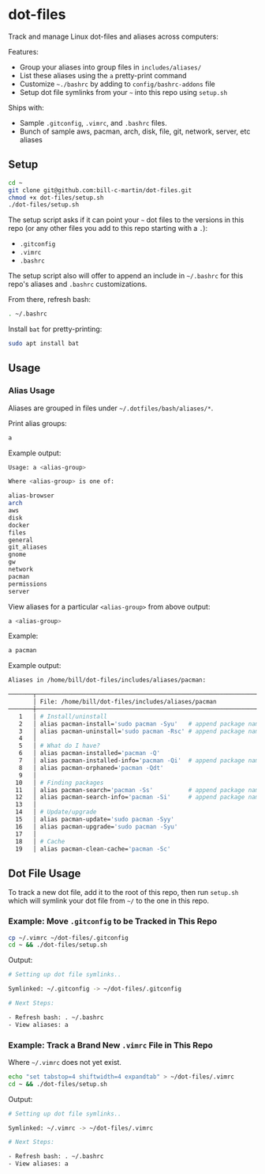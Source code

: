 # dot-files

Track and manage Linux dot-files and aliases across computers:

Features:

- Group your aliases into group files in `includes/aliases/`
- List these aliases using the `a` pretty-print command
- Customize `~./bashrc` by adding to `config/bashrc-addons` file
- Setup dot file symlinks from your `~` into this repo using `setup.sh`

Ships with:

- Sample `.gitconfig`, `.vimrc`, and `.bashrc` files.
- Bunch of sample aws, pacman, arch, disk, file, git, network, server, etc aliases

## Setup

```bash
cd ~
git clone git@github.com:bill-c-martin/dot-files.git
chmod +x dot-files/setup.sh
./dot-files/setup.sh
```

The setup script asks if it can point your `~` dot files to the versions in this repo (or any other files you add to this repo starting with a `.`):

- `.gitconfig`
- `.vimrc`
- `.bashrc`

The setup script also will offer to append an include in `~/.bashrc` for this repo's aliases and `.bashrc` customizations.

From there, refresh bash:

```bash
. ~/.bashrc
```

Install `bat` for pretty-printing:

```bash
sudo apt install bat
```

## Usage

### Alias Usage

Aliases are grouped in files under `~/.dotfiles/bash/aliases/*`.

Print alias groups:

```bash
a
```

Example output:

```bash
Usage: a <alias-group>

Where <alias-group> is one of: 

alias-browser
arch
aws
disk
docker
files
general
git_aliases
gnome
gw
network
pacman
permissions
server
```

View aliases for a particular `<alias-group>` from above output:

```bash
a <alias-group>
```

Example:

```bash
a pacman
```

Example output:

```bash
Aliases in /home/bill/dot-files/includes/aliases/pacman:

───────┬────────────────────────────────────────────────────────────────────────────────────────────────────────────────────────────────────────────────────────────────
       │ File: /home/bill/dot-files/includes/aliases/pacman
───────┼────────────────────────────────────────────────────────────────────────────────────────────────────────────────────────────────────────────────────────────────
   1   │ # Install/uninstall
   2   │ alias pacman-install='sudo pacman -Syu'   # append package name
   3   │ alias pacman-uninstall='sudo pacman -Rsc' # append package name
   4   │ 
   5   │ # What do I have?
   6   │ alias pacman-installed='pacman -Q'
   7   │ alias pacman-installed-info='pacman -Qi'  # append package name
   8   │ alias pacman-orphaned='pacman -Qdt'
   9   │ 
  10   │ # Finding packages
  11   │ alias pacman-search='pacman -Ss'          # append package name
  12   │ alias pacman-search-info='pacman -Si'     # append package name
  13   │ 
  14   │ # Update/upgrade
  15   │ alias pacman-update='sudo pacman -Syy'
  16   │ alias pacman-upgrade='sudo pacman -Syu'
  17   │ 
  18   │ # Cache
  19   │ alias pacman-clean-cache='pacman -Sc'
```

## Dot File Usage

To track a new dot file, add it to the root of this repo, then run `setup.sh` which will symlink your dot file from `~/` to the one in this repo.

### Example: Move `.gitconfig` to be Tracked in This Repo

```bash
cp ~/.vimrc ~/dot-files/.gitconfig
cd ~ && ./dot-files/setup.sh
```

Output:

```bash
# Setting up dot file symlinks..

Symlinked: ~/.gitconfig -> ~/dot-files/.gitconfig

# Next Steps: 

- Refresh bash: . ~/.bashrc
- View aliases: a
```

### Example: Track a Brand New `.vimrc` File in This Repo

Where `~/.vimrc` does not yet exist.

```bash
echo "set tabstop=4 shiftwidth=4 expandtab" > ~/dot-files/.vimrc
cd ~ && ./dot-files/setup.sh
```

Output:

```bash
# Setting up dot file symlinks..

Symlinked: ~/.vimrc -> ~/dot-files/.vimrc

# Next Steps: 

- Refresh bash: . ~/.bashrc
- View aliases: a
```